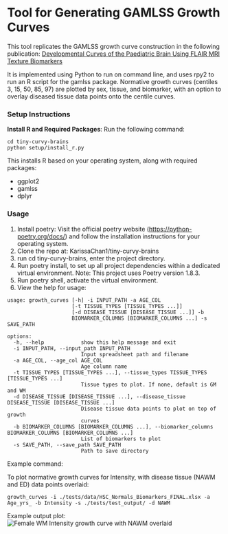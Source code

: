# Tool for Generating GAMLSS Growth Curves
This tool replicates the GAMLSS growth curve construction in the following publication: [Developmental Curves of the Paediatric Brain Using FLAIR MRI Texture Biomarkers](https://journals.sagepub.com/doi/10.1177/08465371241262175) 

It is implemented using Python to run on command line, and uses rpy2 to run an R script for the gamlss package.
Normative growth curves (centiles 3, 15, 50, 85, 97) are plotted by sex, tissue, and biomarker, with an option to overlay diseased tissue data points onto the centile curves.

### Setup Instructions
**Install R and Required Packages**:
   Run the following command:
   ```
   cd tiny-curvy-brains
   python setup/install_r.py
   ```
This installs R based on your operating system, along with required packages:
- ggplot2
- gamlss
- dplyr

### Usage
1. Install poetry: Visit the official poetry website (https://python-poetry.org/docs/) and follow the installation instructions for your operating system.
2. Clone the repo at: KarissaChan1/tiny-curvy-brains
3. run cd tiny-curvy-brains, enter the project directory.
4. Run poetry install, to set up all project dependencies within a dedicated virtual environment. Note: This project uses Poetry version 1.8.3.
5. Run poetry shell, activate the virtual environment.
6. View the help for usage:
```
usage: growth_curves [-h] -i INPUT_PATH -a AGE_COL
                     [-t TISSUE_TYPES [TISSUE_TYPES ...]]
                     [-d DISEASE_TISSUE [DISEASE_TISSUE ...]] -b
                     BIOMARKER_COLUMNS [BIOMARKER_COLUMNS ...] -s SAVE_PATH

options:
  -h, --help            show this help message and exit
  -i INPUT_PATH, --input_path INPUT_PATH
                        Input spreadsheet path and filename
  -a AGE_COL, --age_col AGE_COL
                        Age column name
  -t TISSUE_TYPES [TISSUE_TYPES ...], --tissue_types TISSUE_TYPES [TISSUE_TYPES ...]
                        Tissue types to plot. If none, default is GM and WM
  -d DISEASE_TISSUE [DISEASE_TISSUE ...], --disease_tissue DISEASE_TISSUE [DISEASE_TISSUE ...]
                        Disease tissue data points to plot on top of growth
                        curves
  -b BIOMARKER_COLUMNS [BIOMARKER_COLUMNS ...], --biomarker_columns BIOMARKER_COLUMNS [BIOMARKER_COLUMNS ...]
                        List of biomarkers to plot
  -s SAVE_PATH, --save_path SAVE_PATH
                        Path to save directory
```

Example command:

To plot normative growth curves for Intensity, with disease tissue (NAWM and ED) data points overlaid:
```
growth_curves -i ./tests/data/HSC_Normals_Biomarkers_FINAL.xlsx -a Age_yrs_ -b Intensity -s ./tests/test_output/ -d NAWM
```

Example output plot:
![Female WM Intensity growth curve with NAWM overlaid](https://github.com/KarissaChan1/tiny-curvy-brains/blob/main/readme_pics/centile_plot_WM_F_Intensity_disease%20copy.png?raw=true)